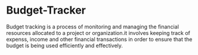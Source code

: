 # Budget-Tracker
Budget tracking is a process of monitoring and managing the financial resources allocated
to a project or organization.it involves keeping track of expenss, income and other
financial transactions in order to ensure that the budget is being used efficiently
and effectively.
